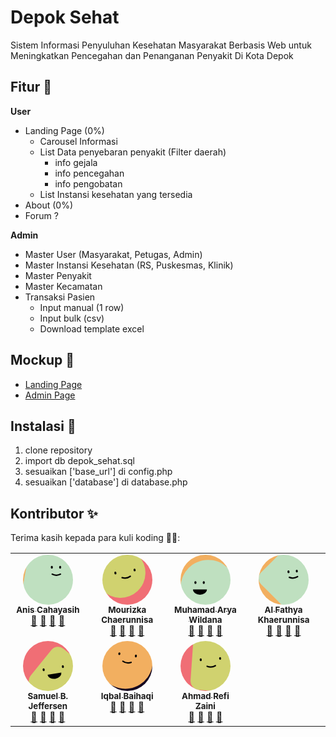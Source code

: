 # Depok Sehat

Sistem Informasi Penyuluhan Kesehatan Masyarakat Berbasis Web untuk Meningkatkan Pencegahan dan Penanganan Penyakit Di Kota Depok

## Fitur 🚩

**User**
- Landing Page (0%)
  - Carousel Informasi
  - List Data penyebaran penyakit (Filter daerah)
    - info gejala
    - info pencegahan
    - info pengobatan
  - List Instansi kesehatan yang tersedia
- About (0%)
- Forum ?

**Admin**
- Master User (Masyarakat, Petugas, Admin)
- Master Instansi Kesehatan (RS, Puskesmas, Klinik)
- Master Penyakit
- Master Kecamatan
- Transaksi Pasien
  - Input manual (1 row)
  - Input bulk (csv)
  - Download template excel

## Mockup 🎨
- [Landing Page](/mockup/home.png 'Landing Page')
- [Admin Page](/mockup/admin.png 'Admin Page')

## Instalasi 🔧

1. clone repository
2. import db depok_sehat.sql
3. sesuaikan ['base_url'] di config.php
4. sesuaikan ['database'] di database.php

## Kontributor ✨

Terima kasih kepada para kuli koding 🧑‍💻:

<table>
  <tbody>
    <tr>      
      <td align="center" valign="top" width="14.28%">
      <a href="#">      
      <svg viewBox="0 0 36 36" fill="none" role="img" xmlns="http://www.w3.org/2000/svg" width="80" height="80"><mask id=":rov:" maskUnits="userSpaceOnUse" x="0" y="0" width="36" height="36"><rect width="36" height="36" rx="72" fill="#FFFFFF"></rect></mask><g mask="url(#:rov:)"><rect width="36" height="36" fill="#f2af60"></rect><rect x="0" y="0" width="36" height="36" transform="translate(4 4) rotate(190 18 18) scale(1.1)" fill="#bfe0c0" rx="6"></rect><g transform="translate(6 -6) rotate(0 18 18)"><path d="M15 20c2 1 4 1 6 0" stroke="#000000" fill="none" stroke-linecap="round"></path><rect x="14" y="14" width="1.5" height="2" rx="1" stroke="none" fill="#000000"></rect><rect x="20" y="14" width="1.5" height="2" rx="1" stroke="none" fill="#000000"></rect></g></g></svg>
      <br /><sub><b>Anis Cahayasih</b></sub></a><br /><a href="#" title="Answering Questions">💬</a> <a href="#" title="Documentation">📖</a> <a href="#" title="Reviewed Pull Requests">👀</a> <a href="#" title="Talks">📢</a></td>      
      <td align="center" valign="top" width="14.28%">
      <a href="#">      
      <svg viewBox="0 0 36 36" fill="none" role="img" xmlns="http://www.w3.org/2000/svg" width="80" height="80"><mask id=":rp0:" maskUnits="userSpaceOnUse" x="0" y="0" width="36" height="36"><rect width="36" height="36" rx="72" fill="#FFFFFF"></rect></mask><g mask="url(#:rp0:)"><rect width="36" height="36" fill="#f06e75"></rect><rect x="0" y="0" width="36" height="36" transform="translate(-5 -5) rotate(249 18 18) scale(1)" fill="#d0d26f" rx="36"></rect><g transform="translate(-1 -3) rotate(-9 18 18)"><path d="M15 19c2 1 4 1 6 0" stroke="#000000" fill="none" stroke-linecap="round"></path><rect x="10" y="14" width="1.5" height="2" rx="1" stroke="none" fill="#000000"></rect><rect x="24" y="14" width="1.5" height="2" rx="1" stroke="none" fill="#000000"></rect></g></g></svg>
      <br /><sub><b>Mourizka Chaerunnisa</b></sub></a><br /><a href="#" title="Answering Questions">💬</a> <a href="#" title="Documentation">📖</a> <a href="#" title="Reviewed Pull Requests">👀</a> <a href="#" title="Talks">📢</a></td>   
      <td align="center" valign="top" width="14.28%">
      <a href="#">      
      <svg viewBox="0 0 36 36" fill="none" role="img" xmlns="http://www.w3.org/2000/svg" width="80" height="80"><mask id=":rp3:" maskUnits="userSpaceOnUse" x="0" y="0" width="36" height="36"><rect width="36" height="36" rx="72" fill="#FFFFFF"></rect></mask><g mask="url(#:rp3:)"><rect width="36" height="36" fill="#f2af60"></rect><rect x="0" y="0" width="36" height="36" transform="translate(4 4) rotate(100 18 18) scale(1.1)" fill="#bfe0c0" rx="36"></rect><g transform="translate(-4 5) rotate(0 18 18)"><path d="M13,20 a1,0.75 0 0,0 10,0" fill="#000000"></path><rect x="14" y="14" width="1.5" height="2" rx="1" stroke="none" fill="#000000"></rect><rect x="20" y="14" width="1.5" height="2" rx="1" stroke="none" fill="#000000"></rect></g></g></svg>
      <br /><sub><b>Muhamad Arya Wildana</b></sub></a><br /><a href="#" title="Answering Questions">💬</a> <a href="#" title="Documentation">📖</a> <a href="#" title="Reviewed Pull Requests">👀</a> <a href="#" title="Talks">📢</a></td>         
      <td align="center" valign="top" width="14.28%">
      <a href="#">      
      <svg viewBox="0 0 36 36" fill="none" role="img" xmlns="http://www.w3.org/2000/svg" width="80" height="80"><mask id=":rp1:" maskUnits="userSpaceOnUse" x="0" y="0" width="36" height="36"><rect width="36" height="36" rx="72" fill="#FFFFFF"></rect></mask><g mask="url(#:rp1:)"><rect width="36" height="36" fill="#f2af60"></rect><rect x="0" y="0" width="36" height="36" transform="translate(5 -1) rotate(135 18 18) scale(1)" fill="#bfe0c0" rx="6"></rect><g transform="translate(7 -3) rotate(-5 18 18)"><path d="M15 19c2 1 4 1 6 0" stroke="#000000" fill="none" stroke-linecap="round"></path><rect x="14" y="14" width="1.5" height="2" rx="1" stroke="none" fill="#000000"></rect><rect x="20" y="14" width="1.5" height="2" rx="1" stroke="none" fill="#000000"></rect></g></g></svg>
      <br /><sub><b>Al Fathya Khaerunnisa</b></sub></a><br /><a href="#" title="Answering Questions">💬</a> <a href="#" title="Documentation">📖</a> <a href="#" title="Reviewed Pull Requests">👀</a> <a href="#" title="Talks">📢</a></td>                  
    </tr>
    <tr>      
    <td align="center" valign="top" width="14.28%">
      <a href="#">      
      <!-- <img src="https://avatars.githubusercontent.com/u/1500684?v=3?s=100" width="100px;" alt="Kent C. Dodds"/> -->
      <svg viewBox="0 0 36 36" fill="none" role="img" xmlns="http://www.w3.org/2000/svg" width="80" height="80"><mask id=":rou:" maskUnits="userSpaceOnUse" x="0" y="0" width="36" height="36"><rect width="36" height="36" rx="72" fill="#FFFFFF"></rect></mask><g mask="url(#:rou:)"><rect width="36" height="36" fill="#f06e75"></rect><rect x="0" y="0" width="36" height="36" transform="translate(9 9) rotate(219 18 18) scale(1)" fill="#d0d26f" rx="6"></rect><g transform="translate(4.5 4.5) rotate(-9 18 18)"><path d="M13,19 a1,0.75 0 0,0 10,0" fill="#000000"></path><rect x="10" y="14" width="1.5" height="2" rx="1" stroke="none" fill="#000000"></rect><rect x="24" y="14" width="1.5" height="2" rx="1" stroke="none" fill="#000000"></rect></g></g></svg>
      <br /><sub><b>Samuel B. Jeffersen</b></sub></a><br /><a href="#" title="Answering Questions">💬</a> <a href="#" title="Documentation">📖</a> <a href="#" title="Reviewed Pull Requests">👀</a> <a href="#" title="Talks">📢</a></td>      
      <td align="center" valign="top" width="14.28%">
      <a href="#">      
      <svg viewBox="0 0 36 36" fill="none" role="img" xmlns="http://www.w3.org/2000/svg" width="80" height="80"><mask id=":rp2:" maskUnits="userSpaceOnUse" x="0" y="0" width="36" height="36"><rect width="36" height="36" rx="72" fill="#FFFFFF"></rect></mask><g mask="url(#:rp2:)"><rect width="36" height="36" fill="#160921"></rect><rect x="0" y="0" width="36" height="36" transform="translate(-4 -4) rotate(328 18 18) scale(1.1)" fill="#f2af60" rx="36"></rect><g transform="translate(0 -5) rotate(8 18 18)"><path d="M15 20c2 1 4 1 6 0" stroke="#000000" fill="none" stroke-linecap="round"></path><rect x="11" y="14" width="1.5" height="2" rx="1" stroke="none" fill="#000000"></rect><rect x="23" y="14" width="1.5" height="2" rx="1" stroke="none" fill="#000000"></rect></g></g></svg>
      <br /><sub><b>Iqbal Baihaqi</b></sub></a><br /><a href="#" title="Answering Questions">💬</a> <a href="#" title="Documentation">📖</a> <a href="#" title="Reviewed Pull Requests">👀</a> <a href="#" title="Talks">📢</a></td>            
      <td align="center" valign="top" width="14.28%">
      <a href="#">      
      <svg viewBox="0 0 36 36" fill="none" role="img" xmlns="http://www.w3.org/2000/svg" width="80" height="80"><mask id=":rp4:" maskUnits="userSpaceOnUse" x="0" y="0" width="36" height="36"><rect width="36" height="36" rx="72" fill="#FFFFFF"></rect></mask><g mask="url(#:rp4:)"><rect width="36" height="36" fill="#f06e75"></rect><rect x="0" y="0" width="36" height="36" transform="translate(8 0) rotate(274 18 18) scale(1.1)" fill="#d0d26f" rx="6"></rect><g transform="translate(4 -2) rotate(-4 18 18)"><path d="M15 20c2 1 4 1 6 0" stroke="#000000" fill="none" stroke-linecap="round"></path><rect x="10" y="14" width="1.5" height="2" rx="1" stroke="none" fill="#000000"></rect><rect x="24" y="14" width="1.5" height="2" rx="1" stroke="none" fill="#000000"></rect></g></g></svg>
      <br /><sub><b>Ahmad Refi Zaini</b></sub></a><br /><a href="#" title="Answering Questions">💬</a> <a href="#" title="Documentation">📖</a> <a href="#" title="Reviewed Pull Requests">👀</a> <a href="#" title="Talks">📢</a></td>                  
    </tr>
  </tbody>
</table>